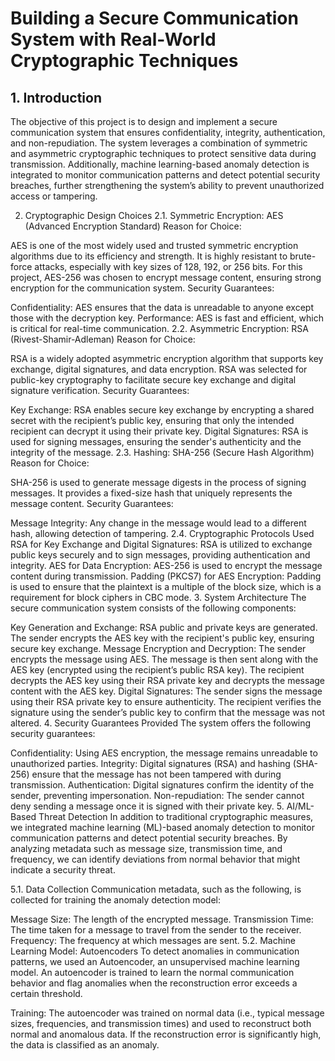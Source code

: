 # Building a Secure Communication System with Real-World Cryptographic Techniques
## 1. Introduction
The objective of this project is to design and implement a secure communication system that ensures confidentiality, integrity, authentication, and non-repudiation. The system leverages a combination of symmetric and asymmetric cryptographic techniques to protect sensitive data during transmission. Additionally, machine learning-based anomaly detection is integrated to monitor communication patterns and detect potential security breaches, further strengthening the system’s ability to prevent unauthorized access or tampering.

2. Cryptographic Design Choices
2.1. Symmetric Encryption: AES (Advanced Encryption Standard)
Reason for Choice:

AES is one of the most widely used and trusted symmetric encryption algorithms due to its efficiency and strength. It is highly resistant to brute-force attacks, especially with key sizes of 128, 192, or 256 bits.
For this project, AES-256 was chosen to encrypt message content, ensuring strong encryption for the communication system.
Security Guarantees:

Confidentiality: AES ensures that the data is unreadable to anyone except those with the decryption key.
Performance: AES is fast and efficient, which is critical for real-time communication.
2.2. Asymmetric Encryption: RSA (Rivest-Shamir-Adleman)
Reason for Choice:

RSA is a widely adopted asymmetric encryption algorithm that supports key exchange, digital signatures, and data encryption.
RSA was selected for public-key cryptography to facilitate secure key exchange and digital signature verification.
Security Guarantees:

Key Exchange: RSA enables secure key exchange by encrypting a shared secret with the recipient’s public key, ensuring that only the intended recipient can decrypt it using their private key.
Digital Signatures: RSA is used for signing messages, ensuring the sender's authenticity and the integrity of the message.
2.3. Hashing: SHA-256 (Secure Hash Algorithm)
Reason for Choice:

SHA-256 is used to generate message digests in the process of signing messages. It provides a fixed-size hash that uniquely represents the message content.
Security Guarantees:

Message Integrity: Any change in the message would lead to a different hash, allowing detection of tampering.
2.4. Cryptographic Protocols Used
RSA for Key Exchange and Digital Signatures: RSA is utilized to exchange public keys securely and to sign messages, providing authentication and integrity.
AES for Data Encryption: AES-256 is used to encrypt the message content during transmission.
Padding (PKCS7) for AES Encryption: Padding is used to ensure that the plaintext is a multiple of the block size, which is a requirement for block ciphers in CBC mode.
3. System Architecture
The secure communication system consists of the following components:

Key Generation and Exchange: RSA public and private keys are generated. The sender encrypts the AES key with the recipient's public key, ensuring secure key exchange.
Message Encryption and Decryption:
The sender encrypts the message using AES.
The message is then sent along with the AES key (encrypted using the recipient’s public RSA key).
The recipient decrypts the AES key using their RSA private key and decrypts the message content with the AES key.
Digital Signatures:
The sender signs the message using their RSA private key to ensure authenticity.
The recipient verifies the signature using the sender’s public key to confirm that the message was not altered.
4. Security Guarantees Provided
The system offers the following security guarantees:

Confidentiality: Using AES encryption, the message remains unreadable to unauthorized parties.
Integrity: Digital signatures (RSA) and hashing (SHA-256) ensure that the message has not been tampered with during transmission.
Authentication: Digital signatures confirm the identity of the sender, preventing impersonation.
Non-repudiation: The sender cannot deny sending a message once it is signed with their private key.
5. AI/ML-Based Threat Detection
In addition to traditional cryptographic measures, we integrated machine learning (ML)-based anomaly detection to monitor communication patterns and detect potential security breaches. By analyzing metadata such as message size, transmission time, and frequency, we can identify deviations from normal behavior that might indicate a security threat.

5.1. Data Collection
Communication metadata, such as the following, is collected for training the anomaly detection model:

Message Size: The length of the encrypted message.
Transmission Time: The time taken for a message to travel from the sender to the receiver.
Frequency: The frequency at which messages are sent.
5.2. Machine Learning Model: Autoencoders
To detect anomalies in communication patterns, we used an Autoencoder, an unsupervised machine learning model. An autoencoder is trained to learn the normal communication behavior and flag anomalies when the reconstruction error exceeds a certain threshold.

Training: The autoencoder was trained on normal data (i.e., typical message sizes, frequencies, and transmission times) and used to reconstruct both normal and anomalous data. If the reconstruction error is significantly high, the data is classified as an anomaly.

